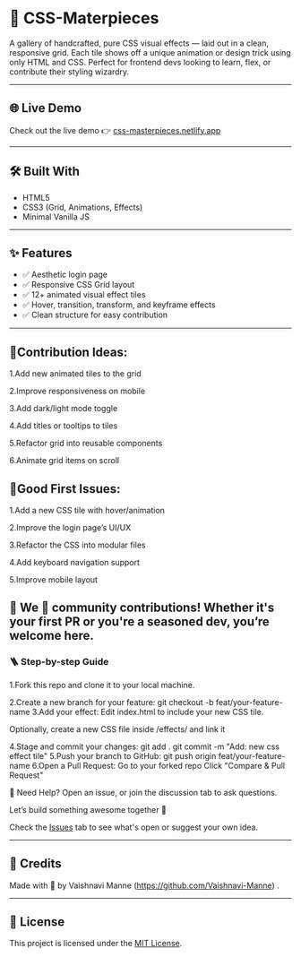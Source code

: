 # 🎨 CSS-Materpieces

A gallery of handcrafted, pure CSS visual effects — laid out in a clean, responsive grid.
Each tile shows off a unique animation or design trick using only HTML and CSS. Perfect for frontend devs looking to learn, flex, or contribute their styling wizardry.

---

## 🌐 Live Demo

Check out the live demo 👉 [css-masterpieces.netlify.app](https://css-masterpieces.netlify.app)

---

## 🛠️ Built With

- HTML5
- CSS3 (Grid, Animations, Effects)
- Minimal Vanilla JS 

---

## ✨ Features

- ✅ Aesthetic login page
- ✅ Responsive CSS Grid layout
- ✅ 12+ animated visual effect tiles
- ✅ Hover, transition, transform, and keyframe effects
- ✅ Clean structure for easy contribution

---
## 🧠Contribution Ideas:
1.Add new animated tiles to the grid

2.Improve responsiveness on mobile

3.Add dark/light mode toggle

4.Add titles or tooltips to tiles

5.Refactor grid into reusable components

6.Animate grid items on scroll

## 🏁Good First Issues:
 1.Add a new CSS tile with hover/animation

 2.Improve the login page’s UI/UX

 3.Refactor the CSS into modular files

 4.Add keyboard navigation support

 5.Improve mobile layout

## 🚀 We 💖 community contributions! Whether it's your first PR or you're a seasoned dev, you’re welcome here.

### 🪜 Step-by-step Guide

1.Fork this repo and clone it to your local machine.

2.Create a new branch for your feature:
   git checkout -b feat/your-feature-name
3.Add your effect:
 Edit index.html to include your new CSS tile.

Optionally, create a new CSS file inside /effects/ and link it

4.Stage and commit your changes:
    git add .
    git commit -m "Add: new css effect tile"
5.Push your branch to GitHub:
   git push origin feat/your-feature-name
6.Open a Pull Request:
    Go to your forked repo
    Click "Compare & Pull Request"

💬 Need Help?
Open an issue, or join the discussion tab to ask questions.

Let’s build something awesome together 🌟

Check the [Issues](https://github.com/Vaishnavi-Manne/CSS-Masterpieces/issues) tab to see what's open or suggest your own idea.

---

## 🫶 Credits

Made with 💚 by Vaishnavi Manne (https://github.com/Vaishnavi-Manne) .

---

## 📜 License

This project is licensed under the [MIT License](LICENSE.md).











